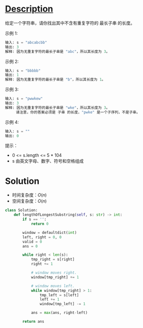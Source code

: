 # [Description](https://leetcode-cn.com/problems/longest-substring-without-repeating-characters)

给定一个字符串，请你找出其中不含有重复字符的 最长子串 的长度。

示例 1:
```python
输入: s = "abcabcbb"
输出: 3 
解释: 因为无重复字符的最长子串是 "abc"，所以其长度为 3。
```
示例 2:
```python
输入: s = "bbbbb"
输出: 1
解释: 因为无重复字符的最长子串是 "b"，所以其长度为 1。
```
示例 3:
```python
输入: s = "pwwkew"
输出: 3
解释: 因为无重复字符的最长子串是 "wke"，所以其长度为 3。
     请注意，你的答案必须是 子串 的长度，"pwke" 是一个子序列，不是子串。
```
示例 4:
```python
输入: s = ""
输出: 0
```

提示：

- 0 <= s.length <= 5 * 104
- s 由英文字母、数字、符号和空格组成


# Solution
- 时间复杂度：$O(n)$
- 空间复杂度：$O(n)$

```python
class Solution:
    def lengthOfLongestSubstring(self, s: str) -> int:
        if s == '':
            return 0

        window = defaultdict(int)
        left, right = 0, 0
        valid = 0
        ans = 0

        while right < len(s):
            tmp_right = s[right]
            right += 1

            # window moves right.
            window[tmp_right] += 1

            # window moves left.
            while window[tmp_right] > 1:
                tmp_left = s[left]
                left += 1
                window[tmp_left] -= 1

            ans = max(ans, right-left)

        return ans
```